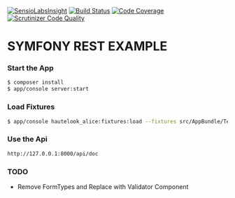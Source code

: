 [![SensioLabsInsight](https://insight.sensiolabs.com/projects/08fd2c1c-d70e-472e-bb19-1de0933edc04/mini.png)](https://insight.sensiolabs.com/projects/08fd2c1c-d70e-472e-bb19-1de0933edc04)
[![Build Status](https://travis-ci.org/mfuehrer82/symfony2-rest-example.svg?branch=master)](https://travis-ci.org/mfuehrer82/symfony2-rest-example)
[![Code Coverage](https://scrutinizer-ci.com/g/mfuehrer82/symfony2-rest-example/badges/coverage.png?b=master)](https://scrutinizer-ci.com/g/mfuehrer82/symfony2-rest-example/?branch=master)
[![Scrutinizer Code Quality](https://scrutinizer-ci.com/g/mfuehrer82/symfony2-rest-example/badges/quality-score.png?b=master)](https://scrutinizer-ci.com/g/mfuehrer82/symfony2-rest-example/?branch=master)

SYMFONY REST EXAMPLE
========================

### Start the App

```sh
$ composer install
$ app/console server:start
```
### Load Fixtures 
```sh
$ app/console hautelook_alice:fixtures:load --fixtures src/AppBundle/Tests/DataFixtures/ORM 
```

### Use the Api
```sh
http://127.0.0.1:8000/api/doc
```

### TODO

- Remove FormTypes and Replace with Validator Component
